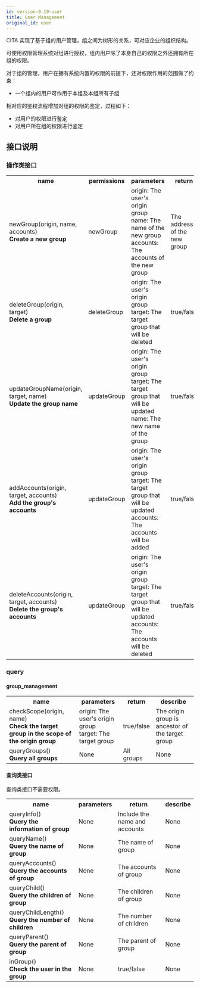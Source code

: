 ```yaml
---
id: version-0.19-user
title: User Management
original_id: user
---
```

CITA 实现了基于组的用户管理，组之间为树形的关系，可对应企业的组织结构。

可使用权限管理系统对组进行授权，组内用户除了本身自己的权限之外还拥有所在组的权限。

对于组的管理，用户在拥有系统内置的权限的前提下，还对权限作用的范围做了约束：

- 一个组内的用户可作用于本组及本组所有子组

相对应的鉴权流程增加对组的权限的鉴定，过程如下：

- 对用户的权限进行鉴定
- 对用户所在组的权限进行鉴定

## 接口说明

### 操作类接口

<table>
  <tr>
    <th>name</th>
    <th>permissions</th>
    <th>parameters</th>
    <th>return</th>
    <th>describe</th>
  </tr>
  <tr>
    <td>
      newGroup(origin, name, accounts) <br/>
      <strong>Create a new group</strong>
    </td>
    <td>newGroup</td>
    <td>
      origin: The user's origin group
      <br/>
      name: The name of the new group
      <br/>
      accounts: The accounts of the new group
    </td>
    <td>The address of the new group</td>
    <td>A group is a smart contract</td>
  </tr>
  <tr>
    <td>
      deleteGroup(origin, target) <br/>
      <strong>Delete a group</strong>
    </td>
    <td>deleteGroup</td>
    <td>
      origin: The user's origin group
      <br/>
      target: The target group that will be deleted
    </td>
    <td>true/false</td>
    <td>Close the smart contract</td>
  </tr>
  <tr>
    <td>
      updateGroupName(origin, target, name) <br/>
      <strong>Update the group name</strong>
    </td>
    <td>updateGroup</td>
    <td>
      origin: The user's origin group
      <br/>
      target: The target group that will be updated
      <br/>
      name: The new name of the group
    </td>
    <td>true/false</td>
    <td>None</td>
  </tr>
  <tr>
    <td>
      addAccounts(origin, target, accounts) <br/>
      <strong>Add the group's accounts</strong>
    </td>
    <td>updateGroup</td>
    <td>
      origin: The user's origin group
      <br/>
      target: The target group that will be updated
      <br/>
      accounts: The accounts will be added
    </td>
    <td>true/false</td>
    <td>None</td>
  </tr>
  <tr>
    <td>
      deleteAccounts(origin, target, accounts) <br/>
      <strong>Delete the group's accounts</strong>
    </td>
    <td>updateGroup</td>
    <td>
      origin: The user's origin group
      <br/>
      target: The target group that will be updated
      <br/>
      accounts: The accounts will be deleted
    </td>
    <td>true/false</td>
    <td>None</td>
  </tr>
</table>

### query

#### group_management

<table>
  <tr>
    <th>name</th>
    <th>parameters</th>
    <th>return</th>
    <th>describe</th>
  </tr>
  <tr>
    <td>
      checkScope(origin, name) <br/>
      <strong>Check the target group in the scope of the origin group</strong>
    </td>
    <td>
      origin: The user's origin group
      <br/>
      target: The target group
    </td>
    <td>true/false</td>
    <td>The origin group is ancestor of the target group</td>
  </tr>
  <tr>
    <td>
      queryGroups() <br/>
      <strong>Query all groups</strong>
    </td>
    <td>None</td>
    <td>All groups</td>
    <td>None</td>
  </tr>
</table>

#### 查询类接口

查询类接口不需要权限。

<table>
  <tr>
    <th>name</th>
    <th>parameters</th>
    <th>return</th>
    <th>describe</th>
  </tr>
  <tr>
    <td>
      queryInfo() <br/>
      <strong>Query the information of group</strong>
    </td>
    <td>None</td>
    <td>Include the name and accounts</td>
    <td>None</td>
  </tr>
  <tr>
    <td>
      queryName() <br/>
      <strong>Query the name of group</strong>
    </td>
    <td>None</td>
    <td>The name of group</td>
    <td>None</td>
  </tr>
  <tr>
    <td>
      queryAccounts() <br/>
      <strong>Query the accounts of group</strong>
    </td>
    <td>None</td>
    <td>The accounts of group</td>
    <td>None</td>
  </tr>
  <tr>
    <td>
      queryChild() <br/>
      <strong>Query the children of group</strong>
    </td>
    <td>None</td>
    <td>The children of group</td>
    <td>None</td>
  </tr>
  <tr>
    <td>
      queryChildLength() <br/>
      <strong>Query the number of children</strong>
    </td>
    <td>None</td>
    <td>The number of children</td>
    <td>None</td>
  </tr>
  <tr>
    <td>
      queryParent() <br/>
      <strong>Query the parent of group</strong>
    </td>
    <td>None</td>
    <td>The parent of group</td>
    <td>None</td>
  </tr>
  <tr>
    <td>
      inGroup() <br/>
      <strong>Check the user in the group</strong>
    </td>
    <td>None</td>
    <td>true/false</td>
    <td>None</td>
  </tr>
</table>
